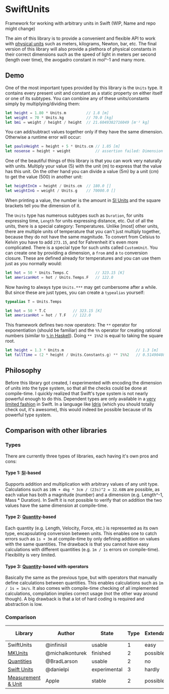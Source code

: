 # SwiftUnits
Framework for working with arbitrary units in Swift (WIP, Name and repo might change)

The aim of this library is to provide a convenient and flexible API to work with [physical units](https://en.wikipedia.org/wiki/Units_of_measurement) such as meters, kilograms, Newton, bar, etc. The final version of this library will also provide a plethora of physical constants in their correct dimensions such as the speed of light in meters per second (length over time), the avogadro constant in mol^-1 and many more.

## Demo

One of the most important types provided by this library is the `Units` type. It contains every present unit and constant as a static property on either itself or one of its subtypes. You can combine any of these units/constants simply by multiplying/dividing them:

```swift
let height = 1.80 * Units.m         // 1.8 [m]
let weight = 70 * Units.kg          // 70.0 [kg]
let bmi = weight / height / height  // 21.6049382716049 [m⁻² kg]
```

You can add/subtract values together only if they have the same dimension. Otherwise a runtime error will occur:

```swift
let paulsHeight = height + 5 * Units.cm // 1.85 [m]
let nosense = height + weight           // assertion failed: Dimension mismatch: [m] vs [kg]
```

One of the beautiful things of this library is that you can work very naturally with units. Multiply your value (5) with the unit (m) to express that the value has this unit. On the other hand you can divide a value (5m) by a unit (cm) to get the value (500) in another unit:

```swift
let heightInCm = height / Units.cm  // 180.0 []
let weightInG = weight / Units.g    // 70000.0 []
```

When printing a value, the number is the amount in [SI Units](https://en.wikipedia.org/wiki/International_System_of_Units) and the square brackets tell you the dimension of it.

The `Units` type has numerous subtypes such as `Duration`, for units expressing time, `Length` for units expressing distance, etc. Out of all the units, there is a special category: Temperatures. Unlike [most] other units, there are multiple units of temperature that you can't just multiply together, because they do not have the same magnitude. To convert from Celsius to Kelvin you have to add `273.15`, and for Fahrenheit it's even more complicated. There is a special type for such units called `CustomUnit`. You can create one by providing a dimension, a `from` and a `to` conversion closure. These are defined already for temperatures and you can use them just as you normally would:

```swift
let hot = 50 * Units.Temps.C            // 323.15 [K]
let americanHot = hot / Units.Temps.F   // 122.0
```

Now having to always type `Units.***` may get cumbersome after a while. But since these are just types, you can create a `typealias` yourself:

```swift
typealias T = Units.Temps

let hot = 50 * T.C            // 323.15 [K]
let americanHot = hot / T.F   // 122.0
```

This framework defines two now operators: The `**` operator for exponentiation (should be familiar) and the `%%` operator for creating rational numbers (similar to [`%` in Haskell](http://hackage.haskell.org/package/base-4.9.0.0/docs/Data-Ratio.html#v:-37-)). Doing `** 1%%2` is equal to taking the square root.

```swift
let height = 1.3 * Units.m                                // 1.3 [m]
let fallTime = (2 * height / Units.Constants.g) ** 1%%2   // 0.514904083664386 [s]
```

## Philosophy

Before this library got created, I experimented with encoding the dimension of units into the type system, so that all the checks could be done at compile-time. I quickly realized that Swift's type system is not nearly powerful enough to do this. Dependent types are only available in a [very limited fashion](https://bigonotetaking.wordpress.com/2015/09/06/yet-more-misunderstanding-of-dependent-types/) in Swift. In a language like [Idris](http://www.idris-lang.org) (which you should totally check out, it's awesome), this would indeed be possible because of its powerful type system.

## Comparison with other libraries

### Types

There are currently three types of libraries, each having it's own pros and cons:

#### Type 1: [SI](https://en.wikipedia.org/wiki/International_System_of_Units)-based

Supports addition and multiplication with arbitrary values of any unit type. Calculations such as `10N + 4kg * 3cm / (23s)^2 = 32.68N` are possible, as each value has both a magnitude (number) and a dimension (e.g. Length^-1, Mass * Duration). In Swift it is not possible to verify that on addition the two values have the same dimension at compile-time.

#### Type 2: [Quantity](https://en.wikipedia.org/wiki/Physical_quantity)-based

Each quantity (e.g. Length, Velocity, Force, etc.) is represented as its own type, encapsulating conversion between units. This enables one to catch errors such as `1s + 3m` at compile-time by only defining addition on values with the same quantities. The drawback is that you cannot have easy calculations with different quantities (e.g. `1m / 1s` errors on compile-time). Flexibility is very limited.

#### Type 3: [Quantity](https://en.wikipedia.org/wiki/Physical_quantity)-based with operators

Basically the same as the previous type, but with operators that manually define calculations between quantities. This enables calculations such as `1m / 1s = 1m/s`. It also comes with compile-time checking of all implemented calculations, compilation implies correct usage (not the other way around though). A big drawback is that a lot of hard coding is required and abstraction is low.

### Comparison

| Library | Author | State | Type | Extendability | Documentation | Platforms | Swift version | Notes |
| ------- | ------ | ----- | ---- | ------------- | ------------- | --------- | ------------- | ----- |
| SwiftUnits | @infinisil | usable | 1 | easy| no | macOS/iOS/tvOS/watchOS | 3 ||
| [MKUnits](https://github.com/michalkonturek/MKUnits) | @michalkonturek | finished | 2 | possible | yes | iOS | 3 ||
| [Quantities](https://github.com/BradLarson/Quantities) | @BradLarson | usable | 2 | no | no | macOS/iOS | 3 ||
| [Swift Units](https://github.com/danielpi/Swift-Units) | @danielpi | experimental | 3 | hardly | no | macOS | 2.3 ||
| [Measurement & Unit](https://developer.apple.com/reference/foundation/unit) | Apple | stable | 2 | possible | yes | macOS/iOS/tvOS/watchOS | 3 ||

